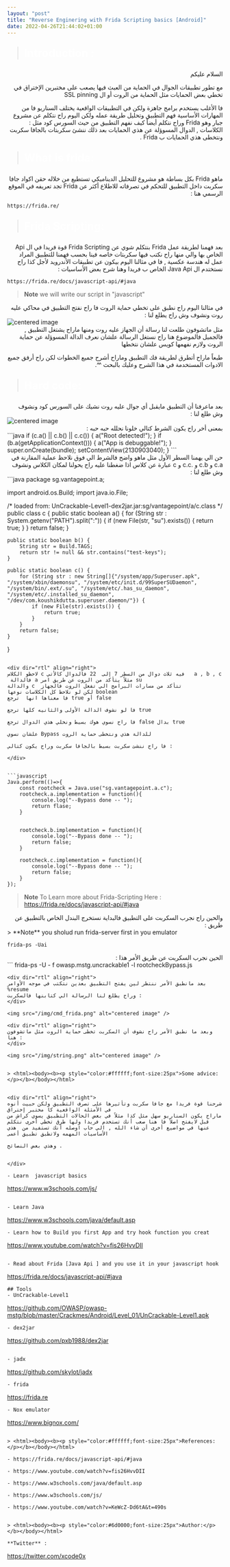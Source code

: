 ```yaml
---
layout: "post"
title: "Reverse Enginering with Frida Scripting basics [Android]"
date: 2022-04-26T21:44:02+01:00
---
```

> <html><body><b><p style="color:#ffffff;font-size:25px">Introduction :</p></b></body></html>

<div dir="rtl" align="right">
السلام عليكم 

مع تطور تطبيقات الجوال في الحماية من العبث فيها يصعب على مختبرين الإختراق في تخطي بعض الحمايات مثل الحماية من الروت أو ال SSL pinning
</div>

<div dir="rtl" align="right">
فا الأغلب يستخدم برامج جاهزة ولكن في التطبيقات الواقعية يختلف السناريو فا من المهارات الأساسية فهم التطبيق وتحليل طريقة عمله ولكن اليوم راح نتكلم عن مشروع جبار وهو Frida وراح نتكلم أيضاً كيف نفهم التطبيق من حيث السورس كود مثل : الكلاسات , الدوال المسوؤلة عن هذي الحمايات بعد ذلك ننشئ سكربتات بالجافا سكربت ونتخطى هذي الحمايات ب Frida .
</div>

> <html><body><b><p style="color:#ffffff;font-size:25px">What is frida:</p></b></body></html>

<div dir="rtl" align="right">
ماهو Frida بكل بساطة هو مشروع للتحليل الديناميكي تستطيع من خلاله حقن اكواد جافا سكربت داخل التطبيق للتحكم في تصرفاته للاطلاع أكثر عن Frida تجد تعريفه في الموقع الرسمي هنا :
</div>

```
https://frida.re/
```
> <html><body><b><p style="color:#ffffff;font-size:25px">Frida Scripting:</p></b></body></html>
<div dir="rtl" align="right">
بعد فهمنا لطريقة عمل Frida بنتكلم شوي عن Frida Scripting قوة فريدا في ال Api الخاص بها والي منها راح نكتب فيها سكربتات خاصه فينا بحسب فهمنا للتطبيق المراد عمل له هندسة عكسية , فا في مثالنا اليوم بيكون عن تطبيقات الأندرويد لأجل كذا راح نستختدم ال Java Api الخاص ب فريدا وهنا شرح بعض الأساسيات :

</div>

```
https://frida.re/docs/javascript-api/#java

```

> **Note** we will write our script in "javascript"

<div dir="rtl" align="right">
في مثالنا اليوم راح نطبق على تخطي حماية الروت فا راح نفتح التطبيق في محاكي عليه روت ونشوف وش راح يطلع لنا :

</div>

<img src="/img/root_msg.png" alt="centered image" />

<div dir="rtl" align="right">
مثل ماتشوفون طلعت لنا رسالة أن الجهاز عليه روت ومنها ماراح يشتغل التطبيق , فالجميل فالموضوع هنا راح نستغل الرسالة علشان نعرف الدالة المسوؤلة عن حماية الروت ولازم نفهمها كويس علشان نتخطها 

طبعاً ماراح أتطرق لطريقة فك التطبيق وماراح أشرح جميع الخطوات لكن راح أرفق جميع الادوات المستخدمة في هذا الشرح وعليك بالبحث ^^.
</div>




> <html><body><b><p style="color:#ffffff;font-size:25px">Hard code:</p></b></body></html>
<div dir="rtl" align="right">
بعد ماعرفنا أن التطبيق مايقبل أي جوال عليه روت نشيك على السورس كود ونشوف وش طلع لنا :
</div>

<img src="/img/code_review.png" alt="centered image" />
<div dir="rtl" align="right">
بمعنى أخر راح يكون الشرط كتالي خلونا نحلله حبه حبه :
</div>
```java
        if (c.a() || c.b() || c.c()) {
            a("Root detected!");
        }
        if (b.a(getApplicationContext())) {
            a("App is debuggable!");
        }
        super.onCreate(bundle);
        setContentView(2130903040);
    }
```
<div dir="rtl" align="right">
حن الي يهمنا السطر الأول مثل ماهو واضح فالشرط الي فوق نلاحظ عملية المقارنة في c.a و c.b و .c.c 
و c عبارة عن كلاس اذا ضغطنا عليه راح يحولنا لمكان الكلاس ونشوف وش طلع لنا :
</div>
```java
package sg.vantagepoint.a;

import android.os.Build;
import java.io.File;

/* loaded from: UnCrackable-Level1-dex2jar.jar:sg/vantagepoint/a/c.class */
public class c {
    public static boolean a() {
        for (String str : System.getenv("PATH").split(":")) {
            if (new File(str, "su").exists()) {
                return true;
            }
        }
        return false;
    }

    public static boolean b() {
        String str = Build.TAGS;
        return str != null && str.contains("test-keys");
    }

    public static boolean c() {
        for (String str : new String[]{"/system/app/Superuser.apk", "/system/xbin/daemonsu", "/system/etc/init.d/99SuperSUDaemon", "/system/bin/.ext/.su", "/system/etc/.has_su_daemon", "/system/etc/.installed_su_daemon", "/dev/com.koushikdutta.superuser.daemon/"}) {
            if (new File(str).exists()) {
                return true;
            }
        }
        return false;
    }
}
```

<div dir="rtl" align="right">
لاحظو الكلاس c فيه ثلاث دوال من السطر 7 إلى  22 فالدوال كالأتي   a , b , c 
 فالدالة a مثلاً يتأكد من الروت عن طريق امر su 
والدالة c  تتأكد من مسارات البرامج الي تفعل الروت فالجهاز 
لكن لو نلاحظ كل الكلاسات نوعها boolean 
فا معناها انها  ترجع true أو false 

فا لو نشوف الدالة الأولى والثانيه كلها ترجع true 

فا راح نسوي هوك بسيط ونخلي هذي الدوال ترجع false بدال true 

علشان نسوي Bypass للدالة هذي ونتخطى حماية الروت

فا راح ننشئ سكربت بسيط بالجافا سكربت وراح يكون كتالي :

</div>


```javascript
Java.perform(()=>{
    const rootcheck = Java.use("sg.vantagepoint.a.c");
    rootcheck.a.implementation = function(){
        console.log("--Bypass done -- ");
        return flase;
    }
    

    rootcheck.b.implementation = function(){
        console.log("--Bypass done -- ");
        return false;
    }

    rootcheck.c.implementation = function(){
        console.log("--Bypass done -- ");
        return false;
    }
});
```
> **Note** To Learn more about Frida-Scripting Here : https://frida.re/docs/javascript-api/#java



<div dir="rtl" align="right">
والحين راح نجرب السكربت على التطبيق فالبداية نستخرج البندل الخاص بالتطبيق عن طريق :
</div>
> **Note** you sholud run frida-server first in you emulator


```
frida-ps -Uai 

```
<div dir="rtl" align="right">
الحين نجرب السكربت عن طريق الأمر هذا :
</div>
```
frida-ps -U - f owasp.mstg.uncrackable1 -l rootcheckBypass.js

```
<div dir="rtl" align="right">
بعد مانطبق الأمر ننتظر لين يفتح التطبيق بعدين نتكتب في موجه الأوامر %resume 
وراح يطلع لنا الرسالة الي كتابنها فالسكربت :
</div>

<img src="/img/cmd_frida.png" alt="centered image" />

<div dir="rtl" align="right">
وبعد ما نطبق الأمر راح نشوف أن السكربت تخطى حماية الروت مثل ماتشوفون هنا :
</div>

<img src="/img/string.png" alt="centered image" />


> <html><body><b><p style="color:#ffffff;font-size:25px">Some advice:</p></b></body></html>


<div dir="rtl" align="right">
شرحنا قوة فريدا مع جافا سكربت وتأثيرها على تصرف التطبيق ولكن حبيت أنوه في الأمثلة الواقعية كا مختبر إختراق 
ماراح يكون السناريو سهل مثل كذا مثلاً في بعض الحالات التطبيق يسوي كراش من قبل لايفتح اصلاً فا هنا صعب أنك تستخدم فريدا ولها طرق تخطي أخرى نتكلم عنها في مواضيع أخرى أن شاء الله , الي حاب اوصله أنك تستفيد من  هذي  الأساسيات المهمه ولاتطبق تطبيق أعمى 

وهذي بعض النصائح .


</div>

- Learn  javascript basics

```
https://www.w3schools.com/js/
```

- Learn Java 

```
https://www.w3schools.com/java/default.asp
```
- Learn how to Build you first App and try hook function you creat

```
https://www.youtube.com/watch?v=fis26HvvDII
```

- Read about Frida [Java Api ] and you use it in your javascript hook

```
https://frida.re/docs/javascript-api/#java

```
## Tools
- UnCrackable-Level1
```
https://github.com/OWASP/owasp-mstg/blob/master/Crackmes/Android/Level_01/UnCrackable-Level1.apk
```
- dex2jar 
```
https://github.com/pxb1988/dex2jar
```

- jadx 
```
https://github.com/skylot/jadx
```
- frida 
```
https://frida.re
```
- Nox emulator
```
https://www.bignox.com/
```

> <html><body><b><p style="color:#ffffff;font-size:25px">References:</p></b></body></html>

- https://frida.re/docs/javascript-api/#java

- https://www.youtube.com/watch?v=fis26HvvDII

- https://www.w3schools.com/java/default.asp

- https://www.w3schools.com/js/

- https://www.youtube.com/watch?v=KeWcZ-Dd6tA&t=490s


> <html><body><b><p style="color:#6d0000;font-size:25px">Author:</p></b></body></html>

**Twitter** :

```
https://twitter.com/xcode0x
```